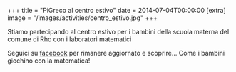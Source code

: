 +++
title = "PiGreco al centro estivo"
date = 2014-07-04T00:00:00
[extra]
image = "/images/activities/centro_estivo.jpg"
+++

Stiamo partecipando al centro estivo per i bambini della scuola materna del comune di Rho con i laboratori matematici

Seguici su [facebook][1] per rimanere aggiornato e scoprire... Come i bambini giochino con la matematica!

[1]: http://www.facebook.com/pigreco.luogoideale
